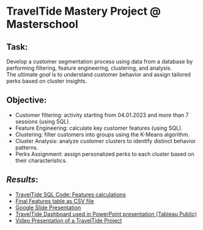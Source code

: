 # TravelTide Mastery Project @ Masterschool

## **Task**:
Develop a customer segmentation process using data from a database by performing filtering, feature engineering, clustering, and analysis.  
The ultimate *goal* is to understand customer behavior and assign tailored perks based on cluster insights.

## **Objective**:
- Customer filtering: activity starting from 04.01.2023 and more than 7 sessions (using SQL).
- Feature Engineering: calculate key customer features (using SQL).
- Clustering: filter customers into groups using the K-Means algorithm.
- Cluster Analysis: analyze customer clusters to identify distinct behavior patterns.
- Perks Assignment: assign personalized perks to each cluster based on their characteristics.


## *Results*:
- [TravelTide SQL Code: Features calculations](empty)
- [Final Features table as CSV file](https://github.com/armandaslid/traveltide_mastery_project/blob/main/TravelTide_Files/TravelTide_Final_Features_Table.csv)
- [Google Slide Presentation](https://docs.google.com/presentation/d/1AQuSZjDRThOXOOc06L_Ikgg4cf_BqLpGuCJcSniTzV8/edit?usp=sharing)
- [TravelTide Dashboard used in PowerPoint presentation (Tableau Public)](empty)
- [Video Presentation of a TravelTide Project](empty)
